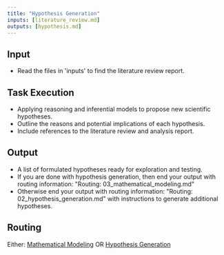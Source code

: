 ```yaml
---
title: "Hypothesis Generation"
inputs: [literature_review.md]
outputs: [hypothesis.md]
---
```

## Input

- Read the files in 'inputs' to find the literature review report.

## Task Execution

- Applying reasoning and inferential models to propose new scientific hypotheses.
- Outline the reasons and potential implications of each hypothesis.
- Include references to the literature review and analysis report.

## Output

- A list of formulated hypotheses ready for exploration and testing.
- If you are done with hypothesis generation, then end your output with routing information: "Routing: 03_mathematical_modeling.md"
- Otherwise end your output with routing information: "Routing: 02_hypothesis_generation.md" with instructions to generate additional hypotheses.

## Routing

Either: [Mathematical Modeling](03_mathematical_modeling.md) OR
        [Hypothesis Generation](02_hypothesis_generation.md)
